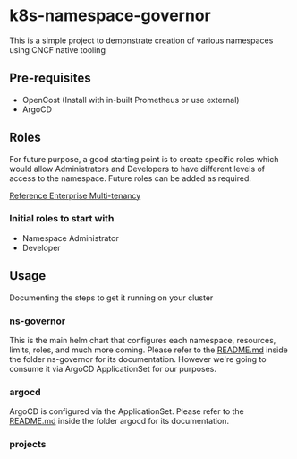 # k8s-namespace-governor

This is a simple project to demonstrate creation of various namespaces using CNCF native tooling

## Pre-requisites

- OpenCost (Install with in-built Prometheus or use external)
- ArgoCD

## Roles

For future purpose, a good starting point is to create specific roles which would allow Administrators and Developers to have different levels of access to the namespace. Future roles can be added as required.

[Reference Enterprise Multi-tenancy](https://cloud.google.com/kubernetes-engine/docs/concepts/multitenancy-overview#enterprise_multi-tenancy)

### Initial roles to start with

- Namespace Administrator
- Developer

## Usage

Documenting the steps to get it running on your cluster

### ns-governor

This is the main helm chart that configures each namespace, resources, limits, roles, and much more coming. Please refer to the [README.md](./ns-governor/README.md) inside the folder ns-governor for its documentation. However we're going to consume it via ArgoCD ApplicationSet for our purposes.

### argocd

ArgoCD is configured via the ApplicationSet. Please refer to the [README.md](./argocd/README.md) inside the folder argocd for its documentation.

### projects

